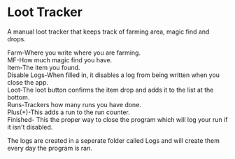 # Loot Tracker
A manual loot tracker that keeps track of farming area, magic find and drops.


Farm-Where you write where you are farming.  
MF-How much magic find you have.  
Item-The item you found.  
Disable Logs-When filled in, it disables a log from being written when you close the app.  
Loot-The loot button confirms the item drop and adds it to the list at the bottom.  
Runs-Trackers how many runs you have done.  
Plus(+)-This adds a run to the run counter.  
Finished- This the proper way to close the program which will log your run if it isn't disabled.  

The logs are created in a seperate folder called Logs and will create them every day the program is ran.
